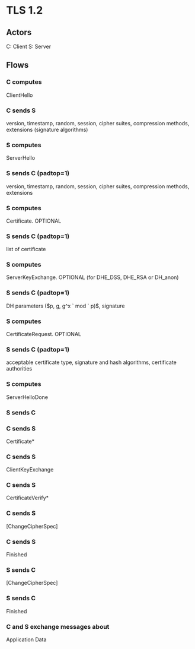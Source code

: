 # TLS 1.2

## Actors
C: Client
S: Server

## Flows

### C computes
ClientHello

### C sends S
version, timestamp, random, session,
cipher suites, compression methods,
extensions (signature algorithms)

### S computes
ServerHello

### S sends C (padtop=1)
version, timestamp, random, session,
cipher suites, compression methods,
extensions

### S computes
Certificate. OPTIONAL

### S sends C (padtop=1)
list of certificate

### S computes
ServerKeyExchange. OPTIONAL
(for DHE_DSS, DHE_RSA or DH_anon)

### S sends C (padtop=1)
DH parameters ($p, g, g^x ` mod ` p)$, signature

### S computes
CertificateRequest. OPTIONAL

### S sends C (padtop=1)
acceptable certificate type,
signature and hash algorithms,
certificate authorities

### S computes
ServerHelloDone

### S sends C 

### C sends S
Certificate*

### C sends S
ClientKeyExchange

### C sends S
CertificateVerify*

### C sends S
[ChangeCipherSpec]

### C sends S
Finished

### S sends C
[ChangeCipherSpec]

### S sends C
Finished

### C and S exchange messages about 
Application Data
